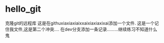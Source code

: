 # hello_git
克隆git的远程库
这是在githuxiaxiaxiaixxaixiaxiaxixai添加一个文件.
这是一个记住我文件,这是第二个冲突....
在dev分支添加一条记录.........继续练习不知道什么鬼

